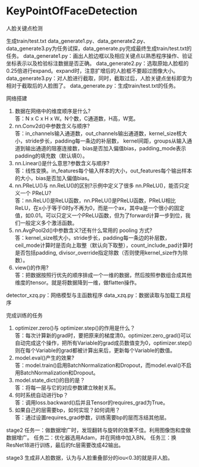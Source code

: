 # KeyPointOfFaceDetection
人脸关键点检测

生成train/test.txt
data_generate1.py、data_generate2.py、data_generate3.py为任务试探，data_generate.py完成最终生成train/test.txt的任务。
data_generate1.py：画出人脸边框以及相应关键点以熟悉程序操作、验证坐标表示以及检验标注数据是否正确。
data_generate2.py：选取原始人脸框的0.25倍进行expand。expand时，注意扩增后的人脸框不要超过图像大小。
data_generate3.py：对人脸进行截取，同时，截取过后，人脸关键点坐标即变为相对于截取后的人脸图了。
data_generate.py：生成train/test.txt的任务。

网络搭建
1. 数据在网络中的维度顺序是什么?<br>
答：N x C x H x W。N个数，C通道数，H高，W宽。
2. nn.Conv2d()中参数含义与顺序?<br>
答：in_channels输入通道数，out_channels输出通道数，kernel_size核大小，stride步长，padding每一条边的补层数， kernel间距，groups从输入通道到输出通道的阻塞连接数，bias是否加入偏值bias，padding_mode表示padding的填充数（默认填0）。
3. nn.Linear()是什么意思?参数含义与顺序?<br>
答：线性变换。in_features每个输入样本的大小，out_features每个输出样本的大小，bias是否加入偏值bias。
4. nn.PReLU()与 nn.ReLU()的区别?示例中定义了很多 nn.PReLU()，能否只定义一个
PReLU?<br>
答：nn.ReLU()是ReLU函数，nn.PReLU()是PReLU函数，PReLU相比ReLU，在x小于等于0时y不再为0，而是一个ax，其中a是一个很小的固定值，如0.01。可以只定义一个PReLU函数，但为了forward计算一步到位，我们一般定义多个激活函数。
5. nn.AvgPool2d()中参数含义?还有什么常用的 pooling 方式?<br>
答：kernel_size核大小，stride步长，padding每一条边的补层数，ceil_mode计算时是否向上取整（默认向下取整），count_include_pad计算时是否包括padding, divisor_override指定除数（否则使用kernel_size作为除数）。
6. view()的作用?<br>
答：把数据按照行优先的顺序排成一个一维的数据，然后按照参数组合成其他维度的tensor。就是将数据降到一维，做flatten操作。

detector_xzq.py：网络模型与主函数程序
data_xzq.py：数据读取与加载工具程序

完成训练的任务
1. optimizer.zero()与 optimizer.step()的作用是什么？<br>
答：每次计算新的grad时，要把原来的梯度清0。optimizer.zero_grad()可以自动完成这个操作，把所有Variable的grad成员数值变为0，optimizer.step()则在每个Variable的grad都被计算出来后，更新每个Variable的数值。<br>
2. model.eval()产生的效果?<br>
答：model.train()启用BatchNormalization和Dropout，而model.eval()不启用BatchNormalization和Dropout。<br>
3. model.state_dict()的目的是？<br>
答：将每一层与它的对应参数建立映射关系。<br>
4. 何时系统自动进行bp？<br>
答：调用loss.backward()后并且Tensor的requires_grad为True。<br>
5. 如果自己的层需要bp，如何实现？如何调用？<br>
答：通过设置requires_grad参数，训练需要bp的层而冻结其他层。<br>

stage2
任务一：做数据增广时，发现翻转与旋转的效果不佳。利用图像饱和度做数据增广。
任务二：优化器选用Adam，并在网络中加入BN。
任务三：换ResNet18进行训练，最后的fc层需要改成42输出。

stage3
生成非人脸数据，认为与人脸重叠部分的iou<0.3的就是非人脸。

